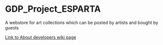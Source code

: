 # GDP_Project_ESPARTA
A webstore for art collections which can be posted by artists and bought by guests

[Link to About developers wiki page](https://github.com/AjayKumar1403/GDP_Project_ESPARTA/wiki)
